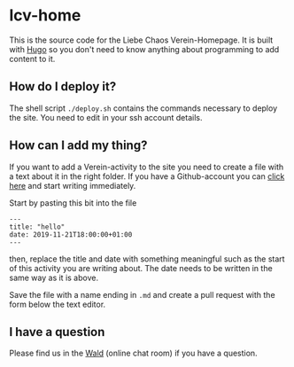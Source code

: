 # lcv-home

This is the source code for the Liebe Chaos Verein-Homepage.
It is built with [Hugo](https://gohugo.io/) so you don't need to know anything 
about programming to add content to it.

## How do I deploy it?

The shell script `./deploy.sh` contains the commands necessary to deploy the
site. You need to edit in your ssh account details.

## How can I add my thing?

If you want to add a Verein-activity to the site you need to create a file with
a text about it in the right folder. If you have a Github-account you can [click
here](https://github.com/liebechaos/lcv-home/new/master/content/activity) and 
start writing immediately.

Start by pasting this bit into the file

```
---
title: "hello"
date: 2019-11-21T18:00:00+01:00
---
```

then, replace the title and date with something meaningful such as the start of
this activity you are writing about. The date needs to be written in the same way
as it is above.

Save the file with a name ending in `.md` and create a pull request with the
form below the text editor.

## I have a question

Please find us in the [Wald](https://wald.liebechaos.org/channel/wald) 
(online chat room) if you have a question.

